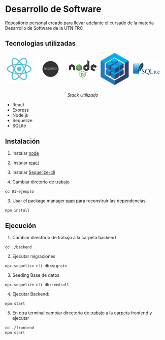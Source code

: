 # Desarrollo de Software

Repositorio personal creado para llevar adelante el cursado de la materia Desarrollo de Software de la UTN FRC

## Tecnologías utilizadas

<div style="display: flex; justify-content: space-between; align-items: center; flex-wrap: wrap;">
  <img src="images/react_logo.png" alt="React logo" style="max-width: 18%; margin-bottom: 10px;">
  <img src="images/express_logo.png" alt="Express logo" style="max-width: 18%; margin-bottom: 10px;">
  <img src="images/node_logo.png" alt="Node.js logo" style="max-width: 18%; margin-bottom: 10px;">
  <img src="images/sequelize_logo.png" alt="Sequelize logo" style="max-width: 18%; margin-bottom: 10px;">
  <img src="images/sqlite_logo.png" alt="SQLite logo" style="max-width: 18%; margin-bottom: 10px;">
</div>

<p align="center"> <em>Stack Utilizado</em></p>

* React
* Express
* Node js
* Sequelize
* SQLite

## Instalación

1. Instalar [node](https://nodejs.org/en)
2. Instalar [react](https://es.reactjs.org/)
3. Instalar [Sequelize-cli](https://sequelize.org/) 


2. Cambiar dirctorio de trabajo

```
cd 01-ejemplo
```

3. Usar el package manager [npm](https://www.npmjs.com/) para reconstruir las dependencias.

```
npm install
```

## Ejecución

1. Cambiar directorio de trabajo a la carpeta backend
```
cd ./backend
```

2. Ejecutar migraciones 

```
npx sequelize-cli db:migrate
```

3. Seeding Base de datos
```
npx sequelize-cli db:seed:all
```
4. Ejecutar Backend:
```
npm start
```

5. En otra terminal cambiar directorio de trabajo a la carpeta frontend y ejecutar

```
cd ./frontend
npm start
```